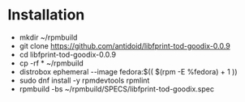 # Installation

- mkdir ~/rpmbuild
- git clone https://github.com/antidoid/libfprint-tod-goodix-0.0.9
- cd libfprint-tod-goodix-0.0.9
- cp -rf * ~/rpmbuild
- distrobox ephemeral --image fedora:$(( $(rpm -E %fedora) + 1 ))
- sudo dnf install -y rpmdevtools rpmlint
- rpmbuild -bs ~/rpmbuild/SPECS/libfprint-tod-goodix.spec
